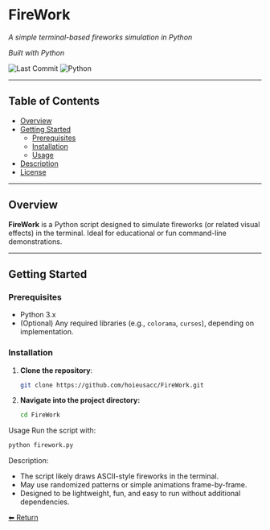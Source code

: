 # FireWork

_A simple terminal-based fireworks simulation in Python_

_Built with Python_

![Last Commit](https://img.shields.io/github/last-commit/hoieusacc/FireWork?style=flat-square)
![Python](https://img.shields.io/badge/Python-3776AB?style=flat-square&logo=python&logoColor=white)

---

## Table of Contents
- [Overview](#overview)
- [Getting Started](#getting-started)
  - [Prerequisites](#prerequisites)
  - [Installation](#installation)
  - [Usage](#usage)
- [Description](#description)
- [License](#license)

---

## Overview

**FireWork** is a Python script designed to simulate fireworks (or related visual effects) in the terminal. Ideal for educational or fun command-line demonstrations.

---

## Getting Started

### Prerequisites

- Python 3.x
- (Optional) Any required libraries (e.g., `colorama`, `curses`), depending on implementation.

### Installation

1. **Clone the repository**:
   ```bash
   git clone https://github.com/hoieusacc/FireWork.git
2. **Navigate into the project directory:**
   ```bash
   cd FireWork
Usage
Run the script with:
  ```bash
  python firework.py
```
Description:
  - The script likely draws ASCII-style fireworks in the terminal.
  - May use randomized patterns or simple animations frame-by-frame.
  - Designed to be lightweight, fun, and easy to run without additional dependencies.

[⬅ Return](#FireWork)
